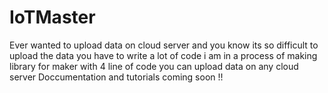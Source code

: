 # IoTMaster
Ever wanted to upload data on cloud server and you know its so difficult to upload the data you have to write a lot of code i am in a process of making library for maker with 4 line of code you can upload data on any cloud server 
Doccumentation and tutorials coming soon !!
